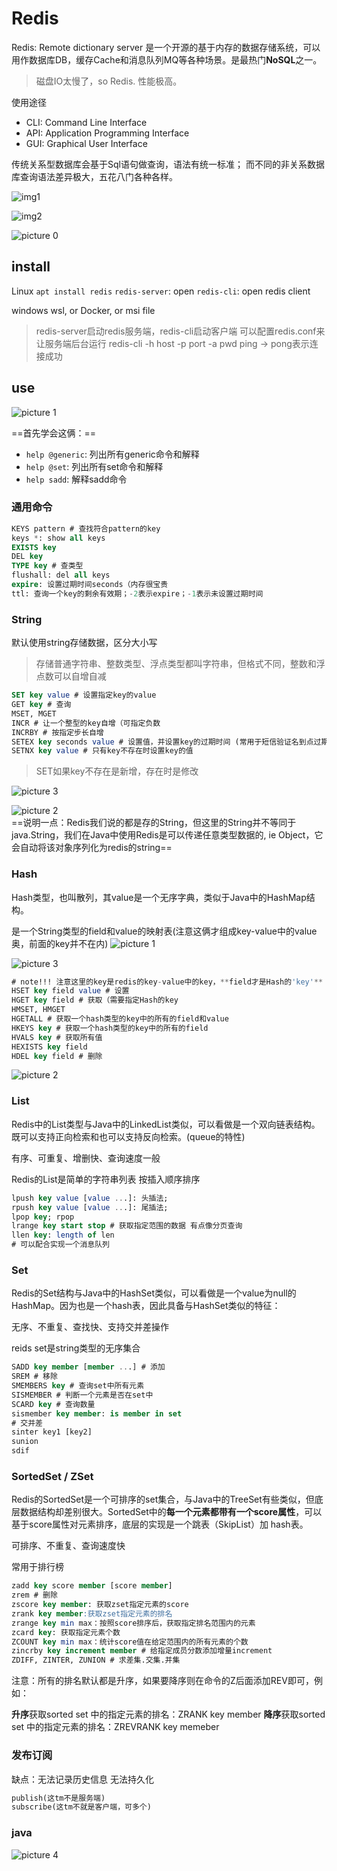 # Redis

Redis: Remote dictionary server
是一个开源的基于内存的数据存储系统，可以用作数据库DB，缓存Cache和消息队列MQ等各种场景。是最热门**NoSQL**之一。

> 磁盘IO太慢了，so Redis. 性能极高。

使用途径

* CLI: Command Line Interface
* API: Application Programming Interface
* GUI: Graphical User Interface

传统关系型数据库会基于Sql语句做查询，语法有统一标准；
而不同的非关系数据库查询语法差异极大，五花八门各种各样。

![img1](https://i.imgur.com/AzaHOTF.png)

![img2](https://i.imgur.com/kZP40dQ.png)

![picture 0](../images/da6d3889f63925fa63c4f84eb05b239e1b1e219092b4a2a97f61eaf451ced9be.png)  

## install

Linux
`apt install redis`
`redis-server`: open
`redis-cli`: open redis client

windows
wsl, or Docker, or msi file

> redis-server启动redis服务端，redis-cli启动客户端
> 可以配置redis.conf来让服务端后台运行
> redis-cli -h host -p port -a pwd
> ping -> pong表示连接成功

## use

![picture 1](../images/88642437657afeb674d499426872d1e00ed129bfce67e9ee84b258083847da0c.png)  

==首先学会这俩：==

* `help @generic`: 列出所有generic命令和解释
* `help @set`: 列出所有set命令和解释
* `help sadd`: 解释sadd命令

### 通用命令

```sql
KEYS pattern # 查找符合pattern的key
keys *: show all keys
EXISTS key
DEL key
TYPE key # 查类型
flushall: del all keys 
expire: 设置过期时间seconds（内存很宝贵
ttl: 查询一个key的剩余有效期；-2表示expire；-1表示未设置过期时间
```

### String

默认使用string存储数据，区分大小写
> 存储普通字符串、整数类型、浮点类型都叫字符串，但格式不同，整数和浮点数可以自增自减

```sql
SET key value # 设置指定key的value
GET key # 查询
MSET, MGET
INCR # 让一个整型的key自增（可指定负数
INCRBY # 按指定步长自增
SETEX key seconds value # 设置值，并设置key的过期时间 (常用于短信验证名到点过期)
SETNX key value # 只有key不存在时设置key的值
```

> SET如果key不存在是新增，存在时是修改

![picture 3](../images/ccf6f94af9e62bd4e6152a9a953515a8b4c003d4eab3b6a6d00a900fa7663c53.png)  

![picture 2](../images/06c31a817698ac39110e0e1ec3c0dc07b1e3ddcda77a01580b15a6e4dddc4f1e.png)  
==说明一点：Redis我们说的都是存的String，但这里的String并不等同于java.String，我们在Java中使用Redis是可以传递任意类型数据的, ie Object，它会自动将该对象序列化为redis的string==

### Hash

Hash类型，也叫散列，其value是一个无序字典，类似于Java中的HashMap结构。

是一个String类型的field和value的映射表(注意这俩才组成key-value中的value奥，前面的key并不在内)
![picture 1](../images/061f945806e7ed005d0fe0472daaf33649722344542fd781fbf9ea94558befc9.png)  

![picture 3](../images/5bb3d66cd9f993401efe6497f2056b3cf40e4e8740df7aa1f073c22a04f2d843.png)

```sql
# note!!! 注意这里的key是redis的key-value中的key，**field才是Hash的'key'**
HSET key field value # 设置 
HGET key field # 获取（需要指定Hash的key
HMSET, HMGET
HGETALL # 获取一个hash类型的key中的所有的field和value
HKEYS key # 获取一个hash类型的key中的所有的field
HVALS key # 获取所有值 
HEXISTS key field
HDEL key field # 删除
```

![picture 2](../images/dd15a85b863253c45cbb4196f5092ba5b6940a449d41cebe2987b9bf39db7db3.png)  

### List

Redis中的List类型与Java中的LinkedList类似，可以看做是一个双向链表结构。既可以支持正向检索和也可以支持反向检索。(queue的特性)

有序、可重复、增删快、查询速度一般

Redis的List是简单的字符串列表 按插入顺序排序

```sql
lpush key value [value ...]: 头插法; 
rpush key value [value ...]: 尾插法;  
lpop key; rpop
lrange key start stop # 获取指定范围的数据 有点像分页查询
llen key: length of len
# 可以配合实现一个消息队列
```

### Set

Redis的Set结构与Java中的HashSet类似，可以看做是一个value为null的HashMap。因为也是一个hash表，因此具备与HashSet类似的特征：

无序、不重复、查找快、支持交并差操作

reids set是string类型的无序集合

```sql
SADD key member [member ...] # 添加
SREM # 移除
SMEMBERS key # 查询set中所有元素
SISMEMBER # 判断一个元素是否在set中
SCARD key # 查询数量
sismember key member: is member in set
# 交并差
sinter key1 [key2]
sunion
sdif
```

### SortedSet / ZSet

Redis的SortedSet是一个可排序的set集合，与Java中的TreeSet有些类似，但底层数据结构却差别很大。SortedSet中的**每一个元素都带有一个score属性**，可以基于score属性对元素排序，底层的实现是一个跳表（SkipList）加 hash表。

可排序、不重复、查询速度快

常用于排行榜

```sql
zadd key score member [score member]
zrem # 删除
zscore key member: 获取zset指定元素的score
zrank key member:获取zset指定元素的排名
zrange key min max：按照score排序后，获取指定排名范围内的元素
zcard key: 获取指定元素个数
ZCOUNT key min max：统计score值在给定范围内的所有元素的个数
zincrby key increment member # 给指定成员分数添加增量increment
ZDIFF, ZINTER, ZUNION # 求差集.交集.并集
```

注意：所有的排名默认都是升序，如果要降序则在命令的Z后面添加REV即可，例如：

**升序**获取sorted set 中的指定元素的排名：ZRANK key member
**降序**获取sorted set 中的指定元素的排名：ZREVRANK key memeber

### 发布订阅

缺点：无法记录历史信息 无法持久化

```sql
publish(这tm不是服务端)
subscribe(这tm不就是客户端，可多个)
```

### java

![picture 4](../images/9a981fdff2102769d124990657b0cc1f587bc9cdc2d9f9839dc98c0e06bbf871.png)  
